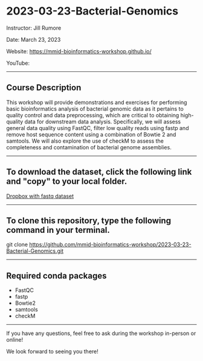 # 2023-03-23-Bacterial-Genomics

Instructor: Jill Rumore

Date: March 23, 2023

Website: https://mmid-bioinformatics-workshop.github.io/

YouTube: 

---

## Course Description 

This workshop will provide demonstrations and exercises for performing basic bioinformatics analysis of bacterial genomic data as it pertains to quality control and data preprocessing, which are critical to obtaining high-quality data for downstream data analysis. Specifically, we will assess general data quality using FastQC, filter low quality reads using fastp and remove host sequence content using a combination of Bowtie 2 and samtools.  We will also explore the use of checkM to assess the completeness and contamination of bacterial genome assemblies.

---

## To download the dataset, click the following link and "copy" to your local folder.

[Dropbox with fastq dataset](https://www.dropbox.com/scl/fo/gx9ef004h5l537d58gk13/h?dl=0&rlkey=ouafrzefs7wv9nhbabzhhu9yb)

---

## To clone this repository, type the following command in your terminal.

git clone https://github.com/mmid-bioinformatics-workshop/2023-03-23-Bacterial-Genomics.git

---

## Required conda packages

- FastQC
- fastp
- Bowtie2
- samtools
- checkM

---

If you have any questions, feel free to ask during the workshop in-person or online!

We look forward to seeing you there!

